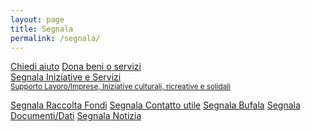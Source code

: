 ```yaml
---
layout: page
title: Segnala
permalink: /segnala/
---
```


<div class="col-md-offset-3 col-md-6">
  <a class="btn btn-success btn-lg btn-block btn-form" href="/segnala/chiedi-aiuto">Chiedi aiuto</a>
  <a class="btn btn-success btn-lg btn-block btn-form" href="/segnala/dona-beni-servizi">Dona beni o servizi</a>

  <br>

  <a class="btn btn-default btn-lg btn-block btn-form" href="/segnala/iniziative-servizi">
    Segnala Iniziative e Servizi<br>
    <small>Supporto Lavoro/Imprese, Iniziative culturali, ricreative e solidali</small>
  </a>

  <a class="btn btn-default btn-lg btn-block btn-form " href="/segnala/raccolta-fondi">Segnala Raccolta Fondi</a>
  <a class="btn btn-default btn-lg btn-block btn-form" href="/segnala/contatto-utile">Segnala Contatto utile</a>
  <a class="btn btn-default btn-lg btn-block btn-form" href="/segnala/bufala">Segnala Bufala</a>
  <a class="btn btn-default btn-lg btn-block btn-form" href="/segnala/documenti-dati">Segnala Documenti/Dati</a>
  <a class="btn btn-default btn-lg btn-block btn-form" href="/segnala/notizia">Segnala Notizia</a>
</div>

